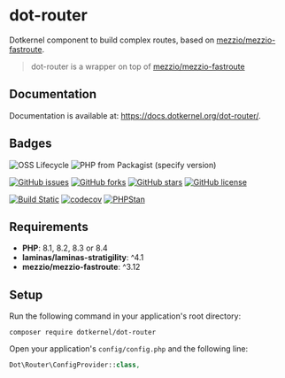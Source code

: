 # dot-router

Dotkernel component to build complex routes, based on [mezzio/mezzio-fastroute](https://github.com/mezzio/mezzio-fastroute).

> dot-router is a wrapper on top of [mezzio/mezzio-fastroute](https://github.com/mezzio/mezzio-fastroute)

## Documentation

Documentation is available at: https://docs.dotkernel.org/dot-router/.

## Badges

![OSS Lifecycle](https://img.shields.io/osslifecycle/dotkernel/dot-router)
![PHP from Packagist (specify version)](https://img.shields.io/packagist/php-v/dotkernel/dot-router/1.0.1)

[![GitHub issues](https://img.shields.io/github/issues/dotkernel/dot-router)](https://github.com/dotkernel/dot-router/issues)
[![GitHub forks](https://img.shields.io/github/forks/dotkernel/dot-router)](https://github.com/dotkernel/dot-router/network)
[![GitHub stars](https://img.shields.io/github/stars/dotkernel/dot-router)](https://github.com/dotkernel/dot-router/stargazers)
[![GitHub license](https://img.shields.io/github/license/dotkernel/dot-router)](https://github.com/dotkernel/dot-router/blob/1.0/LICENSE)

[![Build Static](https://github.com/dotkernel/dot-router/actions/workflows/continuous-integration.yml/badge.svg?branch=1.0)](https://github.com/dotkernel/dot-router/actions/workflows/continuous-integration.yml)
[![codecov](https://codecov.io/gh/dotkernel/dot-router/graph/badge.svg?token=ubNnFctuDR)](https://codecov.io/gh/dotkernel/dot-router)
[![PHPStan](https://github.com/dotkernel/dot-router/actions/workflows/static-analysis.yml/badge.svg?branch=1.0)](https://github.com/dotkernel/dot-router/actions/workflows/static-analysis.yml)

## Requirements

- **PHP**: 8.1, 8.2, 8.3 or 8.4
- **laminas/laminas-stratigility**: ^4.1
- **mezzio/mezzio-fastroute**: ^3.12

## Setup

Run the following command in your application's root directory:

```shell
composer require dotkernel/dot-router
```

Open your application's `config/config.php` and the following line:

```php
Dot\Router\ConfigProvider::class,
```
